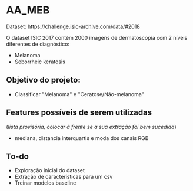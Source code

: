 # AA_MEB

Dataset: https://challenge.isic-archive.com/data/#2018

O dataset ISIC 2017 contém 2000 imagens de dermatoscopia com 2 níveis diferentes de diagnóstico:
* Melanoma
* Seborrheic keratosis 

## Objetivo do projeto:
- Classificar "Melanoma" e "Ceratose/Não-melanoma"

## Features possíveis de serem utilizadas 
(*lista provisória, colocar à frente se a sua extração foi bem sucedida*)
* mediana, distancia interquartis e moda dos canais RGB


## To-do

* Exploração inicial do dataset
* Extração de características para um csv
* Treinar modelos baseline
